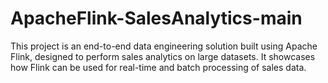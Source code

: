 # ApacheFlink-SalesAnalytics-main
This project is an end-to-end data engineering solution built using Apache Flink, designed to perform sales analytics on large datasets. It showcases how Flink can be used for real-time and batch processing of sales data.
